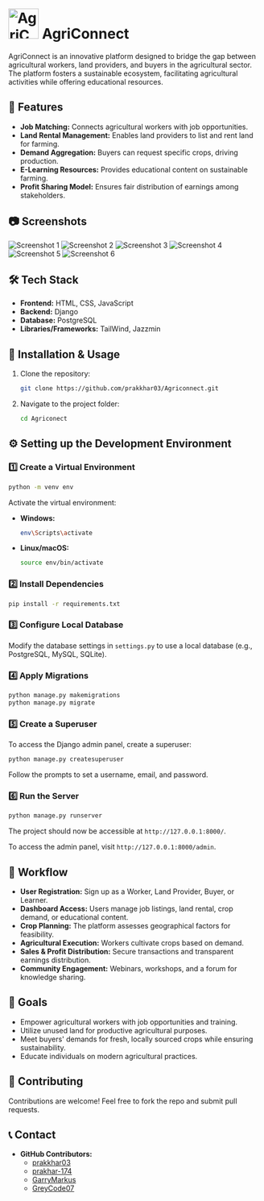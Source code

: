 # <img src="https://i.postimg.cc/D0r4xCg4/dark-Mode-Logo.png" alt="AgriConnect Logo" width="60"> AgriConnect 

AgriConnect is an innovative platform designed to bridge the gap between agricultural workers, land providers, and buyers in the agricultural sector. The platform fosters a sustainable ecosystem, facilitating agricultural activities while offering educational resources.

## 🌟 Features
- **Job Matching:** Connects agricultural workers with job opportunities.
- **Land Rental Management:** Enables land providers to list and rent land for farming.
- **Demand Aggregation:** Buyers can request specific crops, driving production.
- **E-Learning Resources:** Provides educational content on sustainable farming.
- **Profit Sharing Model:** Ensures fair distribution of earnings among stakeholders.

## 📷 Screenshots
![Screenshot 1](https://i.postimg.cc/XvVDVhhx/Screenshot-2025-02-20-150032.png)
![Screenshot 2](https://i.postimg.cc/qRqbKKp3/Screenshot-2025-02-20-150121.png)
![Screenshot 3](https://i.postimg.cc/hGpZhsRn/Screenshot-2025-02-20-150154.png)
![Screenshot 4](https://i.postimg.cc/TwskJPPH/Screenshot-2025-02-20-150209.png)
![Screenshot 5](https://i.postimg.cc/rstfnL0y/Screenshot-2025-02-20-150247.png)
![Screenshot 6](https://i.postimg.cc/t7Q28mW3/Screenshot-2025-02-20-150319.png)

## 🛠️ Tech Stack
- **Frontend:** HTML, CSS, JavaScript
- **Backend:** Django
- **Database:** PostgreSQL
- **Libraries/Frameworks:** TailWind, Jazzmin

## 🚀 Installation & Usage
1. Clone the repository:
   ```sh
   git clone https://github.com/prakkhar03/Agriconnect.git
   ```
2. Navigate to the project folder:
   ```sh
   cd Agriconect
   ```

## ⚙️ Setting up the Development Environment
### 1️⃣ Create a Virtual Environment
```sh
python -m venv env
```
Activate the virtual environment:
- **Windows:**
  ```sh
  env\Scripts\activate
  ```
- **Linux/macOS:**
  ```sh
  source env/bin/activate
  ```

### 2️⃣ Install Dependencies
```sh
pip install -r requirements.txt
```

### 3️⃣ Configure Local Database
Modify the database settings in `settings.py` to use a local database (e.g., PostgreSQL, MySQL, SQLite).

### 4️⃣ Apply Migrations
```sh
python manage.py makemigrations
python manage.py migrate
```

### 5️⃣ Create a Superuser
To access the Django admin panel, create a superuser:
```sh
python manage.py createsuperuser
```
Follow the prompts to set a username, email, and password.

### 6️⃣ Run the Server
```sh
python manage.py runserver
```
The project should now be accessible at `http://127.0.0.1:8000/`.

To access the admin panel, visit `http://127.0.0.1:8000/admin`.


## 📌 Workflow
- **User Registration:** Sign up as a Worker, Land Provider, Buyer, or Learner.
- **Dashboard Access:** Users manage job listings, land rental, crop demand, or educational content.
- **Crop Planning:** The platform assesses geographical factors for feasibility.
- **Agricultural Execution:** Workers cultivate crops based on demand.
- **Sales & Profit Distribution:** Secure transactions and transparent earnings distribution.
- **Community Engagement:** Webinars, workshops, and a forum for knowledge sharing.

## 🎯 Goals
- Empower agricultural workers with job opportunities and training.
- Utilize unused land for productive agricultural purposes.
- Meet buyers' demands for fresh, locally sourced crops while ensuring sustainability.
- Educate individuals on modern agricultural practices.

## 🤝 Contributing
Contributions are welcome! Feel free to fork the repo and submit pull requests.


## 📞 Contact
- **GitHub Contributors:**
  - [prakkhar03](https://github.com/prakkhar03)
  - [prakhar-174](https://github.com/prakhar-174)
  - [GarryMarkus](https://github.com/GarryMarkus)
  - [GreyCode07](https://github.com/GreyCode07) 

